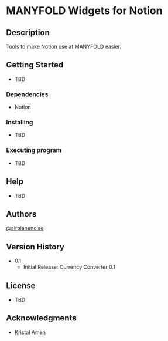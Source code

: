 # MANYFOLD Widgets for Notion
## Description

Tools to make Notion use at MANYFOLD easier. 

## Getting Started

* TBD

### Dependencies

* Notion

### Installing

* TBD

### Executing program

* TBD


## Help

* TBD

## Authors

[@airplanenoise](https://github.com/airplanenoise)

## Version History

* 0.1
    * Initial Release: Currency Converter 0.1

## License

* TBD

## Acknowledgments

* [Kristal Amen](https://kristalamen.notion.site/Currency-Rate-widget-f892200e8a2045aaa1a1418495654c9f)

